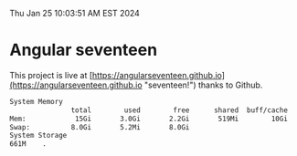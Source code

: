 Thu Jan 25 10:03:51 AM EST 2024

# Angular seventeen


This project is live at [https://angularseventeen.github.io](https://angularseventeen.github.io "seventeen!") thanks to Github.

```bash
System Memory
               total        used        free      shared  buff/cache   available
Mem:            15Gi       3.0Gi       2.2Gi       519Mi        10Gi        12Gi
Swap:          8.0Gi       5.2Mi       8.0Gi
System Storage
661M	.
```

